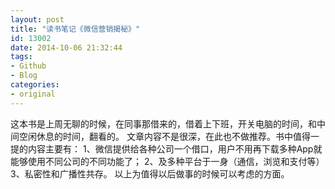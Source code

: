 ```yaml
---
layout: post
title: "读书笔记《微信营销揭秘》"
id: 13002
date: 2014-10-06 21:32:44
tags: 
- Github
- Blog
categories: 
- original
---
```

这本书是上周无聊的时候，在同事那借来的，借着上下班，开关电脑的时间，和中间空闲休息的时间，翻看的。
文章内容不是很深，在此也不做推荐。书中值得一提的内容主要有：
1、微信提供给各种公司一个借口，用户不用再下载多种App就能够使用不同公司的不同功能了；
2、及多种平台于一身（通信，浏览和支付等）
3、私密性和广播性共存。
以上为值得以后做事的时候可以考虑的方面。
